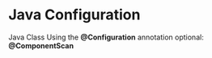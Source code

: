 # Java Configuration

Java Class
Using the **@Configuration** annotation
optional: **@ComponentScan** 
